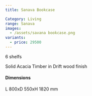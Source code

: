 ```yaml
---
title: Sanava Bookcase

Category: Living
range: Sanava
images:
  - /assets/savana bookcase.png
variants:
  - price: 29500
---
```

6 shelfs

Solid Acacia Timber in Drift wood finish

#### Dimensions

L 800xD 550xH 1820 mm
